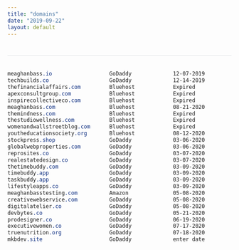 ```yaml
---
title: "domains"
date: "2019-09-22"
layout: default
---
```


<style>
    .language-css {
        background-color:white;
        display:block;
        width:563px;
        margin-left:auto;
        margin-right: auto;
        padding: 20px 20px;
        margin-bottom:10px;
        margin-top:10px;
        box-shadow: 0 6px 8px rgba(102,119,136,.03),0 1px 2px rgba(102,119,136,.3);
    }
</style>

<h1 style="text-align:center;border-top: solid 1px rgba(102,119,136,.2);padding-top:16px;"></h1>

```css
meaghanbass.io                  GoDaddy             12-07-2019
techbuilds.co                   GoDaddy             12-14-2019
thefinancialaffairs.com         Bluehost            Expired
apexconsultgroup.com            Bluehost            Expired
inspirecollectiveco.com         Bluehost            Expired
meaghanbass.com                 Bluehost            08-21-2020
themindness.com                 Bluehost            Expired
thestudiowellness.com           Bluehost            Expired
womenandwallstreetblog.com      Bluehost            Expired
youtheducationsociety.org       Bluehost            08-12-2020
stockpress.shop                 GoDaddy             03-06-2020
globalwebproperties.com         GoDaddy             03-06-2020
reprosites.co                   GoDaddy             03-07-2020
realestatedesign.co             GoDaddy             03-07-2020
thetimebuddy.com                GoDaddy             03-09-2020
timebuddy.app                   GoDaddy             03-09-2020
taskbuddy.app                   GoDaddy             03-09-2020
lifestyleapps.co                GoDaddy             03-09-2020
meaghanbasstesting.com          Amazon              05-08-2020
creativewebservice.com          GoDaddy             05-08-2020
digitalatelier.co               GoDaddy             05-08-2020
devbytes.co                     GoDaddy             05-21-2020
prodesigner.co                  GoDaddy             06-19-2020
executivewomen.co               GoDaddy             07-17-2020
truenutrition.org               GoDaddy             07-18-2020
mkbdev.site                     GoDaddy             enter date
```
